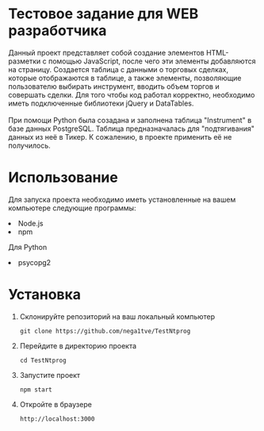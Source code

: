 # Тестовое задание для WEB разработчика
Данный проект представляет собой создание элементов HTML-разметки с помощью JavaScript, после чего эти элементы добавляются на страницу. Создается таблица с данными о торговых сделках, которые отображаются в таблице, а также элементы, позволяющие пользователю выбирать инструмент, вводить объем торгов и совершать сделки. Для того чтобы код работал корректно, необходимо иметь подключенные библиотеки jQuery и DataTables.
<br>
<br>
При помощи Python была созадана и заполнена таблица "Instrument" в базе данных PostgreSQL. Таблица предназначалась для "подтягивания" данных из неё в Тикер. К сожалению, в проекте применить её не получилось.

# Использование
Для запуска проекта необходимо иметь установленные на вашем компьютере следующие программы:
<li>Node.js
<li>npm

Для Python
<li>psycopg2

# Установка
<ol>
<li>Склонируйте репозиторий на ваш локальный компьютер

```git clone https://github.com/nega1tve/TestNtprog```
<li>Перейдите в директорию проекта

```cd TestNtprog```
<li>Запустите проект

```npm start```
<li>Откройте в браузере

```http://localhost:3000```
</ol>
